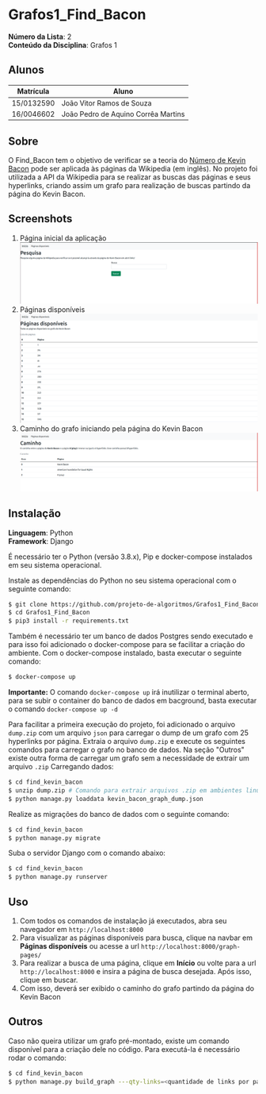 # Grafos1_Find_Bacon

**Número da Lista**: 2<br>
**Conteúdo da Disciplina**: Grafos 1<br>

## Alunos
|Matrícula   |               Aluno                  |
| ---------- | ------------------------------------ |
| 15/0132590 |      João Vitor Ramos de Souza       |
| 16/0046602 |  João Pedro de Aquino Corrêa Martins |

## Sobre 
O Find_Bacon tem o objetivo de verificar se a teoria do [Número de Kevin Bacon](https://en.wikipedia.org/wiki/Six_Degrees_of_Kevin_Bacon#Bacon_numbers) pode ser aplicada às páginas da Wikipedia (em inglês). No projeto foi utilizada a API da Wikipedia para se realizar as buscas das páginas e seus hyperlinks, criando assim um grafo para realização de buscas partindo da página do Kevin Bacon.

## Screenshots
1. Página inicial da aplicação
   ![initial_page](imgs/search_home.png)
2. Páginas disponíveis
   ![available_pages](imgs/available_pages.png)
3. Caminho do grafo iniciando pela página do Kevin Bacon
   ![graph_path](imgs/graph_path.png)
## Instalação 
**Linguagem**: Python<br>
**Framework**: Django<br>

É necessário ter o Python (versão 3.8.x), Pip e docker-compose instalados em seu sistema operacional.

Instale as dependências do Python no seu sistema operacional com o seguinte comando:
```sh
$ git clone https://github.com/projeto-de-algoritmos/Grafos1_Find_Bacon
$ cd Grafos1_Find_Bacon
$ pip3 install -r requirements.txt
```

Também é necessário ter um banco de dados Postgres sendo executado e para isso foi adicionado o docker-compose para se facilitar a criação do ambiente. Com o docker-compose instalado, basta executar o seguinte comando:

```sh
$ docker-compose up
```

**Importante:** O comando `docker-compose up` irá inutilizar o terminal aberto, para se subir o container do banco de dados em bacground, basta executar o comando `docker-compose up -d`

Para facilitar a primeira execução do projeto, foi adicionado o arquivo `dump.zip` com um arquivo `json` para carregar o dump de um grafo com 25 hyperlinks por página. Extraia o arquivo `dump.zip` e execute os seguintes comandos para carregar o grafo no banco de dados. Na seção "Outros" existe outra forma de carregar um grafo sem a necessidade de extrair um arquivo `.zip`
Carregando dados:
```sh
$ cd find_kevin_bacon
$ unzip dump.zip # Comando para extrair arquivos .zip em ambientes linux
$ python manage.py loaddata kevin_bacon_graph_dump.json
```

Realize as migrações do banco de dados com o seguinte comando:
```sh
$ cd find_kevin_bacon
$ python manage.py migrate
```

Suba o servidor Django com o comando abaixo:
```sh
$ cd find_kevin_bacon
$ python manage.py runserver
```

## Uso 

1. Com todos os comandos de instalação já executados, abra seu navegador em `http://localhost:8000`
2. Para visualizar as páginas disponíveis para busca, clique na navbar em **Páginas disponíveis** ou acesse a url `http://localhost:8000/graph-pages/`
3. Para realizar a busca de uma página, clique em **Início** ou volte para a url `http://localhost:8000` e insira a página de busca desejada. Após isso, clique em buscar.
4. Com isso, deverá ser exibido o caminho do grafo partindo da página do Kevin Bacon


## Outros 
Caso não queira utilizar um grafo pré-montado, existe um comando disponível para a criação dele no código. Para executá-la é necessário rodar o comando:
```sh
$ cd find_kevin_bacon
$ python manage.py build_graph ---qty-links=<quantidade de links por página>
```




